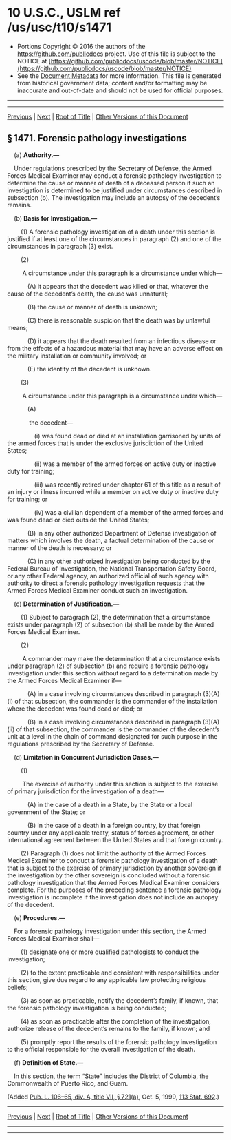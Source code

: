 ---
---

# 10 U.S.C., USLM ref /us/usc/t10/s1471

* Portions Copyright © 2016 the authors of the https://github.com/publicdocs project.
  Use of this file is subject to the NOTICE at [https://github.com/publicdocs/uscode/blob/master/NOTICE](https://github.com/publicdocs/uscode/blob/master/NOTICE)
* See the [Document Metadata](././../../../../../../..//README.md) for more information.
  This file is generated from historical government data; content and/or formatting may be inaccurate and out-of-date and should not be used for official purposes.

----------
----------

[Previous](./../../../../../../..//us/usc/t10/stA/ptII/ch75/schI/m__us_usc_t10_stA_ptII_ch75_schI.md) | [Next](./../../../../../../..//us/usc/t10/stA/ptII/ch75/schII/m__us_usc_t10_stA_ptII_ch75_schII.md) | [Root of Title](./../../../../../../../) | [Other Versions of this Document](https://publicdocs.github.io/go/links?ns=uslm&ref=%2Fus%2Fusc%2Ft10%2Fs1471)

## § 1471. Forensic pathology investigations

    (a) __Authority.—__ 

    Under regulations prescribed by the Secretary of Defense, the Armed Forces Medical Examiner may conduct a forensic pathology investigation to determine the cause or manner of death of a deceased person if such an investigation is determined to be justified under circumstances described in subsection (b). The investigation may include an autopsy of the decedent’s remains.

    (b) __Basis for Investigation.—__ 

        (1) A forensic pathology investigation of a death under this section is justified if at least one of the circumstances in paragraph (2) and one of the circumstances in paragraph (3) exist.

        (2)

         A circumstance under this paragraph is a circumstance under which—

            (A) it appears that the decedent was killed or that, whatever the cause of the decedent’s death, the cause was unnatural;

            (B) the cause or manner of death is unknown;

            (C) there is reasonable suspicion that the death was by unlawful means;

            (D) it appears that the death resulted from an infectious disease or from the effects of a hazardous material that may have an adverse effect on the military installation or community involved; or

            (E) the identity of the decedent is unknown.

        (3)

         A circumstance under this paragraph is a circumstance under which—

            (A)

             the decedent—

                (i) was found dead or died at an installation garrisoned by units of the armed forces that is under the exclusive jurisdiction of the United States;

                (ii) was a member of the armed forces on active duty or inactive duty for training;

                (iii) was recently retired under chapter 61 of this title as a result of an injury or illness incurred while a member on active duty or inactive duty for training; or

                (iv) was a civilian dependent of a member of the armed forces and was found dead or died outside the United States;

            (B) in any other authorized Department of Defense investigation of matters which involves the death, a factual determination of the cause or manner of the death is necessary; or

            (C) in any other authorized investigation being conducted by the Federal Bureau of Investigation, the National Transportation Safety Board, or any other Federal agency, an authorized official of such agency with authority to direct a forensic pathology investigation requests that the Armed Forces Medical Examiner conduct such an investigation.

    (c) __Determination of Justification.—__ 

        (1) Subject to paragraph (2), the determination that a circumstance exists under paragraph (2) of subsection (b) shall be made by the Armed Forces Medical Examiner.

        (2)

         A commander may make the determination that a circumstance exists under paragraph (2) of subsection (b) and require a forensic pathology investigation under this section without regard to a determination made by the Armed Forces Medical Examiner if—

            (A) in a case involving circumstances described in paragraph (3)(A)(i) of that subsection, the commander is the commander of the installation where the decedent was found dead or died; or

            (B) in a case involving circumstances described in paragraph (3)(A)(ii) of that subsection, the commander is the commander of the decedent’s unit at a level in the chain of command designated for such purpose in the regulations prescribed by the Secretary of Defense.

    (d) __Limitation in Concurrent Jurisdiction Cases.—__ 

        (1)

         The exercise of authority under this section is subject to the exercise of primary jurisdiction for the investigation of a death—

            (A) in the case of a death in a State, by the State or a local government of the State; or

            (B) in the case of a death in a foreign country, by that foreign country under any applicable treaty, status of forces agreement, or other international agreement between the United States and that foreign country.

        (2) Paragraph (1) does not limit the authority of the Armed Forces Medical Examiner to conduct a forensic pathology investigation of a death that is subject to the exercise of primary jurisdiction by another sovereign if the investigation by the other sovereign is concluded without a forensic pathology investigation that the Armed Forces Medical Examiner considers complete. For the purposes of the preceding sentence a forensic pathology investigation is incomplete if the investigation does not include an autopsy of the decedent.

    (e) __Procedures.—__ 

    For a forensic pathology investigation under this section, the Armed Forces Medical Examiner shall—

        (1) designate one or more qualified pathologists to conduct the investigation;

        (2) to the extent practicable and consistent with responsibilities under this section, give due regard to any applicable law protecting religious beliefs;

        (3) as soon as practicable, notify the decedent’s family, if known, that the forensic pathology investigation is being conducted;

        (4) as soon as practicable after the completion of the investigation, authorize release of the decedent’s remains to the family, if known; and

        (5) promptly report the results of the forensic pathology investigation to the official responsible for the overall investigation of the death.

    (f) __Definition of State.—__ 

    In this section, the term “State” includes the District of Columbia, the Commonwealth of Puerto Rico, and Guam.

(Added [Pub. L. 106–65, div. A, title VII, § 721(a)][/us/pl/106/65/s721/a], Oct. 5, 1999, [113 Stat. 692][/us/stat/113/692].)

----------

[Previous](./../../../../../../..//us/usc/t10/stA/ptII/ch75/schI/m__us_usc_t10_stA_ptII_ch75_schI.md) | [Next](./../../../../../../..//us/usc/t10/stA/ptII/ch75/schII/m__us_usc_t10_stA_ptII_ch75_schII.md) | [Root of Title](./../../../../../../../) | [Other Versions of this Document](https://publicdocs.github.io/go/links?ns=uslm&ref=%2Fus%2Fusc%2Ft10%2Fs1471)

----------
----------

[/us/pl/106/65/s721/a]: https://publicdocs.github.io/go/links?ns=uslm&ref=%2Fus%2Fpl%2F106%2F65%2Fs721%2Fa
[/us/stat/113/692]: https://publicdocs.github.io/go/links?ns=uslm&ref=%2Fus%2Fstat%2F113%2F692


